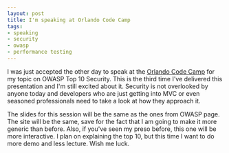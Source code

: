 ```yaml
---
layout: post
title: I'm speaking at Orlando Code Camp
tags:
- speaking
- security
- owasp
- performance testing
---
```

I was just accepted the other day to speak at the [Orlando Code Camp][orlcc] for my topic on OWASP Top 10 Security. This is the third time I've delivered this presentation and I'm still excited about it. Security is not overlooked by anyone today and developers who are just getting into MVC or even seasoned professionals need to take a look at how they approach it.

The slides for this session will be the same as the ones from OWASP page. The site will be the same, save for the fact that I am going to make it more generic than before. Also, if you've seen my preso before, this one will be more interactive. I plan on explaining the top 10, but this time I want to do more demo and less lecture. Wish me luck.

[orlcc]: http://www.orlandocodecamp.com/
